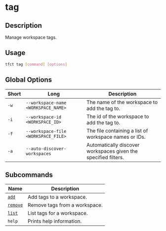 # tag

## Description

Manage workspace tags.

## Usage

```bash
tfct tag [command] [options]
```

## Global Options

| Short | Long                                | Description                                                    |
| ----- | ----------------------------------- | -------------------------------------------------------------- |
| `-w`  | `--workspace-name <WORKSPACE_NAME>` | The name of the workspace to add the tag to.                   |
| `-i`  | `--workspace-id <WORKSPACE_ID>`     | The id of the workspace to add the tag to.                     |
| `-f`  | `--workspace-file <WORKSPACE_FILE>` | The file containing a list of workspace names or IDs.          |
| `-a`  | `--auto-discover-workspaces`        | Automatically discover workspaces given the specified filters. |

## Subcommands

| Name                    | Description                   |
| ----------------------- | ----------------------------- |
| [`add`](./add.md)       | Add tags to a workspace.      |
| [`remove`](./remove.md) | Remove tags from a workspace. |
| [`list`](./list.md)     | List tags for a workspace.    |
| `help`                  | Prints help information.      |
